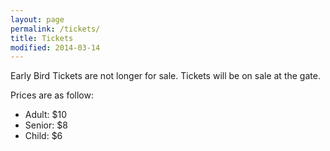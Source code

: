 ```yaml
---
layout: page
permalink: /tickets/
title: Tickets
modified: 2014-03-14
---
```


Early Bird Tickets are not longer for sale. Tickets will be on sale at the gate.

Prices are as follow:

* Adult: $10
* Senior: $8
* Child: $6
